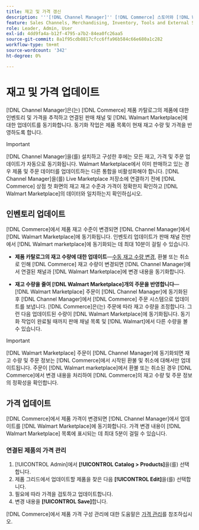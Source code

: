 ```yaml
---
title: 재고 및 가격 갱신
description: '''[!DNL Channel Manager]'' [!DNL Commerce] 스토어와 [!DNL Walmart Marketplace]  간의 인벤토리 및 가격 업데이트를 동기화하여  [!DNL Commerce] 관리자''에서 판매 채널 작업을 관리할 수 있습니다.'
feature: Sales Channels, Merchandising, Inventory, Tools and External Services
role: Leader, Admin, User
exl-id: 4dd9fa4a-b12f-4795-a7b2-84ea0fc26aa5
source-git-commit: 8a1f95cdb8817cfcc6ffa96b584c66e680a1c282
workflow-type: tm+mt
source-wordcount: '342'
ht-degree: 0%

---
```


# 재고 및 가격 업데이트

[!DNL Channel Manager]은(는) [!DNL Commerce] 제품 카탈로그의 제품에 대한 인벤토리 및 가격을 추적하고 연결된 판매 채널 및 [!DNL Walmart Marketplace]에 대한 업데이트를 동기화합니다. 동기화 작업은 제품 목록이 현재 재고 수량 및 가격을 반영하도록 합니다.


>[!IMPORTANT]
>
>[!DNL Channel Manager]을(를) 설치하고 구성한 후에는 모든 재고, 가격 및 주문 업데이트가 자동으로 동기화됩니다. Walmart Marketplace에서 이미 판매하고 있는 경우 제품 및 주문 데이터를 업데이트하는 다른 통합을 비활성화해야 합니다. [!DNL Channel Manager]을(를) Live Marketplace 저장소에 연결하기 전에 [!DNL Commerce] 상점 첫 화면의 재고 재고 수준과 가격이 정확한지 확인하고 [!DNL Walmart Marketplace]의 데이터와 일치하는지 확인하십시오.


## 인벤토리 업데이트

[!DNL Commerce]에서 제품 재고 수준이 변경되면 [!DNL Channel Manager]에서 [!DNL Walmart Marketplace]에 동기화됩니다. 인벤토리 업데이트가 판매 채널 전반에서 [!DNL Walmart marketplace]에 동기화되는 데 최대 10분이 걸릴 수 있습니다.

* **제품 카탈로그의 재고 수량에 대한 업데이트**—[수동 재고 수량 변경](https://experienceleague.adobe.com/docs/commerce-admin/inventory/quantities/quantities-assign-per-product.html), 환불 또는 취소로 인해 [!DNL Commerce] 재고 수량이 변경되면 [!DNL Channel Manager]에서 연결된 채널과 [!DNL Walmart Marketplace]에 변경 내용을 동기화합니다.

* **재고 수량을 줄여 [!DNL Walmart Marketplace]개의 주문을 반영합니다**—[!DNL Walmart Marketplace] 주문이 [!DNL Channel Manager]에 동기화된 후 [!DNL Channel Manager]에서 [!DNL Commerce] 주문 시스템으로 업데이트를 보냅니다. [!DNL Commerce]은(는) 주문에 따라 재고 수량을 조정합니다. 그런 다음 업데이트된 수량이 [!DNL Walmart Marketplace]에 동기화됩니다. 동기화 작업이 완료될 때까지 판매 채널 목록 및 [!DNL Walmart]에서 다른 수량을 볼 수 있습니다.

>[!IMPORTANT]
>
>[!DNL Walmart Marketplace] 주문이 [!DNL Channel Manager]에 동기화되면 재고 수량 및 주문 정보는 [!DNL Commerce]에서 시작된 환불 및 취소에 대해서만 업데이트됩니다. 주문이 [!DNL Walmart marketplace]에서 환불 또는 취소된 경우 [!DNL Commerce]에서 변경 내용을 처리하여 [!DNL Commerce]의 재고 수량 및 주문 정보의 정확성을 확인합니다.

## 가격 업데이트

[!DNL Commerce]에서 제품 가격이 변경되면 [!DNL Channel Manager]에서 업데이트를 [!DNL Walmart Marketplace]에 동기화합니다. 가격 변경 내용이 [!DNL Walmart Marketplace] 목록에 표시되는 데 최대 5분이 걸릴 수 있습니다.

### 연결된 제품의 가격 관리

1. [!UICONTROL Admin]에서 **[!UICONTROL Catalog > Products]**&#x200B;을(를) 선택합니다.
1. 제품 그리드에서 업데이트할 제품을 찾은 다음 **[!UICONTROL Edit]**&#x200B;을(를) 선택합니다.
1. 필요에 따라 가격을 검토하고 업데이트합니다.
1. 변경 내용을 **[!UICONTROL Save]**&#x200B;합니다.

[!DNL Commerce]에서 제품 가격 구성 관리에 대한 도움말은 [가격 관리](https://experienceleague.adobe.com/docs/commerce-admin/catalog/products/pricing/pricing-advanced.html)를 참조하십시오.
